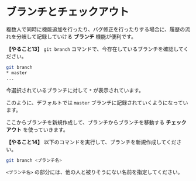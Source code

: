 # ブランチとチェックアウト

複数人で同時に機能追加を行ったり、バグ修正を行ったりする場合に、履歴の流れを分岐して記録していける **ブランチ** 機能が便利です。

**【やること13】** ``git branch`` コマンドで、今存在しているブランチを確認してください。

```bash
git branch
* master
...
```

今選択されているブランチに対して `*` が表示されています。

このように、デフォルトでは ``master`` ブランチに記録されていくようになっています。

ここからブランチを新規作成して、ブランチからブランチを移動する **チェックアウト** を使っていきます。

**【やること14】** 以下のコマンドを実行して、ブランチを新規作成してください。

```bash
git branch <ブランチ名>
```

`<ブランチ名>` の部分には、他の人と被りそうにない名前を指定してください。
